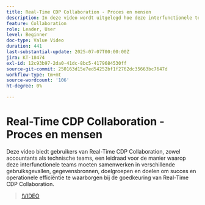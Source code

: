 ```yaml
---
title: Real-Time CDP Collaboration - Proces en mensen
description: In deze video wordt uitgelegd hoe deze interfunctionele teams moeten samenwerken tussen verschillende gebruiksgevallen, gegevensbronnen, doelgroepen en doelen om succes en operationele efficiëntie te garanderen bij de goedkeuring van Real-Time CDP Collaboration
feature: Collaboration
role: Leader, User
level: Beginner
doc-type: Value Video
duration: 441
last-substantial-update: 2025-07-07T00:00:00Z
jira: KT-18474
exl-id: 12c93b97-2da0-41dc-8bc5-4179684530ff
source-git-commit: 250163d15e7ed54252bf1f2762dc35663bc7647d
workflow-type: tm+mt
source-wordcount: '106'
ht-degree: 0%

---
```


# Real-Time CDP Collaboration - Proces en mensen

Deze video biedt gebruikers van Real-Time CDP Collaboration, zowel accountants als technische teams, een leidraad voor de manier waarop deze interfunctionele teams moeten samenwerken in verschillende gebruiksgevallen, gegevensbronnen, doelgroepen en doelen om succes en operationele efficiëntie te waarborgen bij de goedkeuring van Real-Time CDP Collaboration.

>[!VIDEO](https://video.tv.adobe.com/v/3464658/?learn=on&enablevpops)
